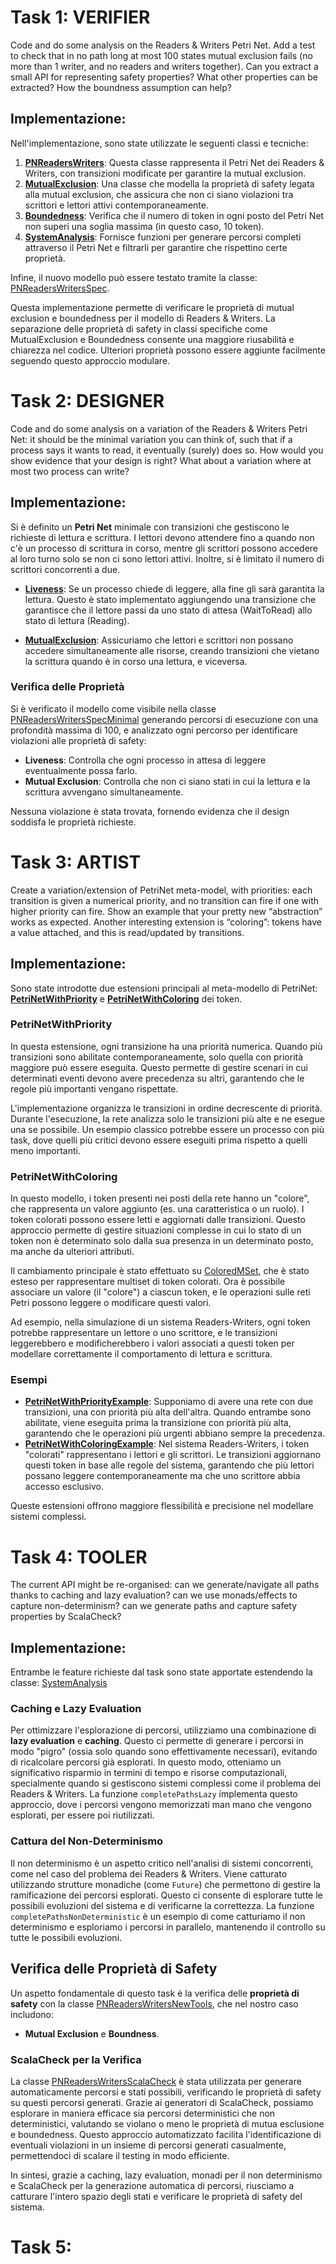 # Task 1: VERIFIER
Code and do some analysis on the Readers & Writers Petri Net. Add a test to check that in no path long at most 100 states mutual
exclusion fails (no more than 1 writer, and no readers and writers together). Can you extract a small API for representing safety properties?
What other properties can be extracted? How the boundness assumption can help?

## Implementazione: 

Nell'implementazione, sono state utilizzate le seguenti classi e tecniche:
1. **[PNReadersWriters](src/main/scala/u06/examples/PNReadersWriters.scala)**: Questa classe rappresenta il Petri Net dei Readers & Writers, con transizioni modificate per garantire la mutual exclusion.
2. **[MutualExclusion](src/main/scala/u06/modelling/MutualExclusion.scala)**: Una classe che modella la proprietà di safety legata alla mutual exclusion, che assicura che non ci siano violazioni tra scrittori e lettori attivi contemporaneamente.
3. **[Boundedness](src/main/scala/u06/modelling/Boundedness.scala)**: Verifica che il numero di token in ogni posto del Petri Net non superi una soglia massima (in questo caso, 10 token).
4. **[SystemAnalysis](src/main/scala/u06/modelling/SystemAnalysis.scala)**: Fornisce funzioni per generare percorsi completi attraverso il Petri Net e filtrarli per garantire che rispettino certe proprietà.

Infine, il nuovo modello può essere testato tramite la classe: [PNReadersWritersSpec](src/test/scala/u06/modelling/Task1/PNReadersWritersSpec.scala).

Questa implementazione permette di verificare le proprietà di mutual exclusion e boundedness per il modello di Readers & Writers. La separazione delle proprietà di safety in classi specifiche come MutualExclusion e Boundedness consente una maggiore riusabilità e chiarezza nel codice. Ulteriori proprietà possono essere aggiunte facilmente seguendo questo approccio modulare.



# Task 2: DESIGNER
Code and do some analysis on a variation of the Readers & Writers Petri Net: it should be the minimal variation you can think of, such that
if a process says it wants to read, it eventually (surely) does so. How would you show evidence that your design is right? What about a
variation where at most two process can write?

## Implementazione: 

Si è definito un **Petri Net** minimale con transizioni che gestiscono le richieste di lettura e scrittura. I lettori devono attendere fino a quando non c'è un processo di scrittura in corso, mentre gli scrittori possono accedere al loro turno solo se non ci sono lettori attivi. Inoltre, si è limitato il numero di scrittori concorrenti a due.

- **[Liveness](src/main/scala/u06/modelling/Liveness.scala)**: Se un processo chiede di leggere, alla fine gli sarà garantita la lettura. Questo è stato implementato aggiungendo una transizione che garantisce che il lettore passi da uno stato di attesa (WaitToRead) allo stato di lettura (Reading).

- **[MutualExclusion](src/main/scala/u06/modelling/MutualExclusion.scala)**: Assicuriamo che lettori e scrittori non possano accedere simultaneamente alle risorse, creando transizioni che vietano la scrittura quando è in corso una lettura, e viceversa.

### Verifica delle Proprietà
Si è verificato il modello come visibile nella classe [PNReadersWritersSpecMinimal](src/test/scala/u06/modelling/Task2/PNReadersWritersMinimalSpec.scala) generando percorsi di esecuzione con una profondità massima di 100, e analizzato ogni percorso per identificare violazioni alle proprietà di safety:
- **Liveness**: Controlla che ogni processo in attesa di leggere eventualmente possa farlo.
- **Mutual Exclusion**: Controlla che non ci siano stati in cui la lettura e la scrittura avvengano simultaneamente.

Nessuna violazione è stata trovata, fornendo evidenza che il design soddisfa le proprietà richieste.

# Task 3: ARTIST
Create a variation/extension of PetriNet meta-model, with priorities: each transition is given a numerical priority, and no transition can
fire if one with higher priority can fire. Show an example that your pretty new “abstraction” works as expected. Another interesting extension
is “coloring”: tokens have a value attached, and this is read/updated by transitions.

## Implementazione:

Sono state introdotte due estensioni principali al meta-modello di PetriNet: **[PetriNetWithPriority](src/main/scala/u06/modelling/PetriNetWithPriority.scala)** e **[PetriNetWithColoring](src/main/scala/u06/modelling/PetriNetWithColoring.scala)** dei token.

### PetriNetWithPriority
In questa estensione, ogni transizione ha una priorità numerica. Quando più transizioni sono abilitate contemporaneamente, solo quella con priorità maggiore può essere eseguita. Questo permette di gestire scenari in cui determinati eventi devono avere precedenza su altri, garantendo che le regole più importanti vengano rispettate.

L'implementazione organizza le transizioni in ordine decrescente di priorità. Durante l'esecuzione, la rete analizza solo le transizioni più alte e ne esegue una se possibile. Un esempio classico potrebbe essere un processo con più task, dove quelli più critici devono essere eseguiti prima rispetto a quelli meno importanti.

### PetriNetWithColoring
In questo modello, i token presenti nei posti della rete hanno un "colore", che rappresenta un valore aggiunto (es. una caratteristica o un ruolo). I token colorati possono essere letti e aggiornati dalle transizioni. Questo approccio permette di gestire situazioni complesse in cui lo stato di un token non è determinato solo dalla sua presenza in un determinato posto, ma anche da ulteriori attributi.

Il cambiamento principale è stato effettuato su [ColoredMSet](src/main/scala/u06/utils/ColoredMSet.scala), che è stato esteso per rappresentare multiset di token colorati. Ora è possibile associare un valore (il "colore") a ciascun token, e le operazioni sulle reti Petri possono leggere o modificare questi valori.

Ad esempio, nella simulazione di un sistema Readers-Writers, ogni token potrebbe rappresentare un lettore o uno scrittore, e le transizioni leggerebbero e modificherebbero i valori associati a questi token per modellare correttamente il comportamento di lettura e scrittura.

### Esempi
- **[PetriNetWithPriorityExample](src/main/scala/u06/examples/PNWithPriorityExample.scala)**: Supponiamo di avere una rete con due transizioni, una con priorità più alta dell'altra. Quando entrambe sono abilitate, viene eseguita prima la transizione con priorità più alta, garantendo che le operazioni più urgenti abbiano sempre la precedenza.
- **[PetriNetWithColoringExample](src/main/scala/u06/examples/PNWithColoringExample.scala)**: Nel sistema Readers-Writers, i token "colorati" rappresentano i lettori e gli scrittori. Le transizioni aggiornano questi token in base alle regole del sistema, garantendo che più lettori possano leggere contemporaneamente ma che uno scrittore abbia accesso esclusivo.

Queste estensioni offrono maggiore flessibilità e precisione nel modellare sistemi complessi.


# Task 4: TOOLER
The current API might be re-organised: can we generate/navigate all paths thanks to caching and lazy evaluation? can we use
monads/effects to capture non-determinism? can we generate paths and capture safety properties by ScalaCheck?

## Implementazione:

Entrambe le feature richieste dal task sono state apportate estendendo la classe: [SystemAnalysis](src/main/scala/u06/modelling/SystemAnalysis.scala)

### Caching e Lazy Evaluation

Per ottimizzare l'esplorazione di percorsi, utilizziamo una combinazione di **lazy evaluation** e **caching**. Questo ci permette di generare i percorsi in modo "pigro" (ossia solo quando sono effettivamente necessari), evitando di ricalcolare percorsi già esplorati. In questo modo, otteniamo un significativo risparmio in termini di tempo e risorse computazionali, specialmente quando si gestiscono sistemi complessi come il problema dei Readers & Writers. La funzione `completePathsLazy` implementa questo approccio, dove i percorsi vengono memorizzati man mano che vengono esplorati, per essere poi riutilizzati.

### Cattura del Non-Determinismo

Il non determinismo è un aspetto critico nell'analisi di sistemi concorrenti, come nel caso del problema dei Readers & Writers. Viene catturato utilizzando strutture monadiche (come `Future`) che permettono di gestire la ramificazione dei percorsi esplorati. Questo ci consente di esplorare tutte le possibili evoluzioni del sistema e di verificarne la correttezza. La funzione `completePathsNonDeterministic` è un esempio di come catturiamo il non determinismo e esploriamo i percorsi in parallelo, mantenendo il controllo su tutte le possibili evoluzioni.

## Verifica delle Proprietà di Safety

Un aspetto fondamentale di questo task è la verifica delle **proprietà di safety** con la classe [PNReadersWritersNewTools](src/test/scala/u06/modelling/Task4/PNReadersWritersNewTools.scala), che nel nostro caso includono:
- **Mutual Exclusion** e **Boundness**.

### ScalaCheck per la Verifica

La classe [PNReadersWritersScalaCheck](src/test/scala/u06/modelling/Task4/PNReadersWritersScalaCheck.scala) è stata utilizzata per generare automaticamente percorsi e stati possibili, verificando le proprietà di safety su questi percorsi generati. Grazie ai generatori di ScalaCheck, possiamo esplorare in maniera efficace sia percorsi deterministici che non deterministici, valutando se violano o meno le proprietà di mutua esclusione e boundedness. Questo approccio automatizzato facilita l'identificazione di eventuali violazioni in un insieme di percorsi generati casualmente, permettendoci di scalare il testing in modo efficiente.

In sintesi, grazie a caching, lazy evaluation, monadi per il non determinismo e ScalaCheck per la generazione automatica di percorsi, riusciamo a catturare l'intero spazio degli stati e verificare le proprietà di safety del sistema.



# Task 5: 